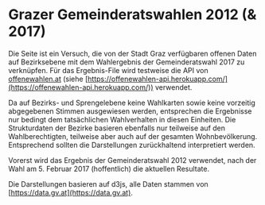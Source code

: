 # Grazer Gemeinderatswahlen 2012 (& 2017)

Die Seite ist ein Versuch, die von der Stadt Graz verfügbaren offenen Daten auf Bezirksebene mit dem Wahlergebnis der Gemeinderatswahl 2017 zu verknüpfen. Für das Ergebnis-File wird testweise die API von [offenewahlen.at](http://offenewahlen.at) (siehe [https://offenewahlen-api.herokuapp.com/](https://offenewahlen-api.herokuapp.com/)) verwendet.

Da auf Bezirks- und Sprengelebene keine Wahlkarten sowie keine vorzeitig abgegebenen Stimmen ausgewiesen werden, entsprechen die Ergebnisse nur bedingt dem tatsächlichen Wahlverhalten in diesen Einheiten. Die Strukturdaten der Bezirke basieren ebenfalls nur teilweise auf den Wahlberechtigten, teilweise aber auch auf der gesamten Wohnbevölkerung. Entsprechend sollten die Darstellungen zurückhaltend interpretiert werden.

Vorerst wird das Ergebnis der Gemeinderatswahl 2012 verwendet, nach der Wahl am 5. Februar 2017 (hoffentlich) die aktuellen Resultate.

Die Darstellungen basieren auf d3js, alle Daten stammen von [https://data.gv.at](https://data.gv.at).
